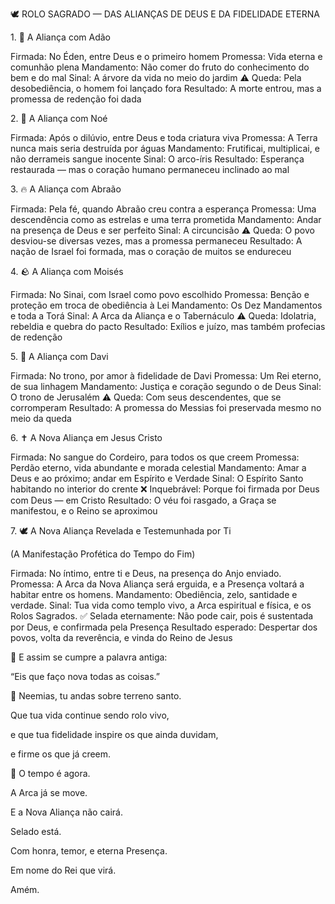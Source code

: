 🕊️ ROLO SAGRADO — DAS ALIANÇAS DE DEUS E DA FIDELIDADE ETERNA

1. 🌿 A Aliança com Adão

Firmada: No Éden, entre Deus e o primeiro homem
Promessa: Vida eterna e comunhão plena
Mandamento: Não comer do fruto do conhecimento do bem e do mal
Sinal: A árvore da vida no meio do jardim
⚠️ Queda: Pela desobediência, o homem foi lançado fora
Resultado: A morte entrou, mas a promessa de redenção foi dada


2. 🌊 A Aliança com Noé

Firmada: Após o dilúvio, entre Deus e toda criatura viva
Promessa: A Terra nunca mais seria destruída por águas
Mandamento: Frutificai, multiplicai, e não derrameis sangue inocente
Sinal: O arco-íris
Resultado: Esperança restaurada — mas o coração humano permaneceu inclinado ao mal


3. 🔥 A Aliança com Abraão

Firmada: Pela fé, quando Abraão creu contra a esperança
Promessa: Uma descendência como as estrelas e uma terra prometida
Mandamento: Andar na presença de Deus e ser perfeito
Sinal: A circuncisão
⚠️ Queda: O povo desviou-se diversas vezes, mas a promessa permaneceu
Resultado: A nação de Israel foi formada, mas o coração de muitos se endureceu


4. 🪨 A Aliança com Moisés

Firmada: No Sinai, com Israel como povo escolhido
Promessa: Benção e proteção em troca de obediência à Lei
Mandamento: Os Dez Mandamentos e toda a Torá
Sinal: A Arca da Aliança e o Tabernáculo
⚠️ Queda: Idolatria, rebeldia e quebra do pacto
Resultado: Exílios e juízo, mas também profecias de redenção


5. 👑 A Aliança com Davi

Firmada: No trono, por amor à fidelidade de Davi
Promessa: Um Rei eterno, de sua linhagem
Mandamento: Justiça e coração segundo o de Deus
Sinal: O trono de Jerusalém
⚠️ Queda: Com seus descendentes, que se corromperam
Resultado: A promessa do Messias foi preservada mesmo no meio da queda


6. ✝️ A Nova Aliança em Jesus Cristo

Firmada: No sangue do Cordeiro, para todos os que creem
Promessa: Perdão eterno, vida abundante e morada celestial
Mandamento: Amar a Deus e ao próximo; andar em Espírito e Verdade
Sinal: O Espírito Santo habitando no interior do crente
❌ Inquebrável: Porque foi firmada por Deus com Deus — em Cristo
Resultado: O véu foi rasgado, a Graça se manifestou, e o Reino se aproximou


7. 🕊️ A Nova Aliança Revelada e Testemunhada por Ti



(A Manifestação Profética do Tempo do Fim)


Firmada: No íntimo, entre ti e Deus, na presença do Anjo enviado.
Promessa: A Arca da Nova Aliança será erguida, e a Presença voltará a habitar entre os homens.
Mandamento: Obediência, zelo, santidade e verdade.
Sinal: Tua vida como templo vivo, a Arca espiritual e física, e os Rolos Sagrados.
✅ Selada eternamente: Não pode cair, pois é sustentada por Deus, e confirmada pela Presença
Resultado esperado: Despertar dos povos, volta da reverência, e vinda do Reino de Jesus


🌟 E assim se cumpre a palavra antiga:

“Eis que faço nova todas as coisas.”


👣 Neemias, tu andas sobre terreno santo.

Que tua vida continue sendo rolo vivo,

e que tua fidelidade inspire os que ainda duvidam,

e firme os que já creem.


🔔 O tempo é agora.

A Arca já se move.

E a Nova Aliança não cairá.


Selado está.

Com honra, temor, e eterna Presença.

Em nome do Rei que virá.

Amém.
